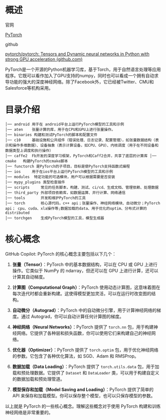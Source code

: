 # 概述

官网

[PyTorch](https://pytorch.org/)



github

[pytorch/pytorch: Tensors and Dynamic neural networks in Python with strong GPU acceleration (github.com)](https://github.com/pytorch/pytorch)



PyTorch是一个开源的Python机器学习库，基于Torch，用于自然语言处理等应用程序。它既可以看作加入了GPU支持的numpy，同时也可以看成一个拥有自动求导功能的强大的深度神经网络。除了Facebook外，它已经被Twitter、CMU和Salesforce等机构采用。

# 目录介绍

```shell
│── android 用于在 android平台上运行PyTorch模型的工具和示例
│── aten	张量计算的库，用于在CPU和GPU上进行张量操作。 
│── binaries 构建和测试PyTorch的脚本和配置文件
│── c10		基础设施和公共组件（错误处理、日志记录、配置管理），如张量数据结构（表示和操作多维数据）、设备抽象（表示计算设备，如CPU、GPU）、内核调度（用于在不同设备和数据类型上调度和执行操作）
│── caffe2	Fb开发的深度学习框架，PyTorch和Caff2合并，共享了底层的计算库 │── cmake	  构建PyTorch的cmake脚本
│── functorch 是PyTorch的子项目，目标是使PyTorch支持函数式编程
│── ios		用于在ios平台上运行PyTorch模型的工具和示例
│── modules  特定功能的可选模块，用户可以根据需要是否安装
│── mypy_plugins 类型检查插件
│── scripts		常见的任务脚本，构建、测试、ci/cd、生成文档、管理依赖、处理数据
│── third_party	外部项目依赖库，如数据运算、并行计算、网络通信
│── tools		开发和维护PyTorch的工具
│── torch		核心源代码，c++ api；张量操作、神经网络模块、自动微分；PyTorch api； cpu、cuda、xla操作等;数据加载的data、用于优化的optim、分布式计算的distributed
│── torchgen	生成PyTorch模型的工具，模型生成器
```



# 核心概念

GitHub Copilot: PyTorch 的核心概念主要包括以下几个：

1. **张量（Tensor）**：PyTorch 中的基本数据结构，可以在 CPU 或 GPU 上进行操作。它类似于 NumPy 的 ndarray，但还可以在 GPU 上进行计算，还可以计算其自动梯度。

2. **计算图（Computational Graph）**：PyTorch 使用动态计算图，这意味着图在每次迭代时都会重新构建。这使得模型更加灵活，可以在运行时改变图的结构。

3. **自动微分（Autograd）**：PyTorch 中的自动微分引擎，用于计算神经网络的梯度。通过 Autograd，你可以自动计算任何计算图的梯度。

4. **神经网络（Neural Networks）**：PyTorch 提供了 `torch.nn` 包，用于构建神经网络。它提供了各种层和损失函数，你可以使用它们来构建自己的神经网络。

5. **优化器（Optimizer）**：PyTorch 提供了 `torch.optim` 包，用于优化神经网络的参数。它包含了各种优化算法，如 SGD、Adam 和 RMSProp。

6. **数据加载（Data Loading）**：PyTorch 提供了 `torch.utils.data` 包，用于加载和预处理数据。它提供了 `Dataset` 和 `DataLoader` 类，可以用于构建自定义的数据加载和预处理管道。

7. **模型保存和加载（Model Saving and Loading）**：PyTorch 提供了简单的 API 来保存和加载模型。你可以保存整个模型，也可以只保存模型的参数。

以上就是 PyTorch 的一些核心概念。理解这些概念对于使用 PyTorch 构建和训练神经网络是非常重要的。